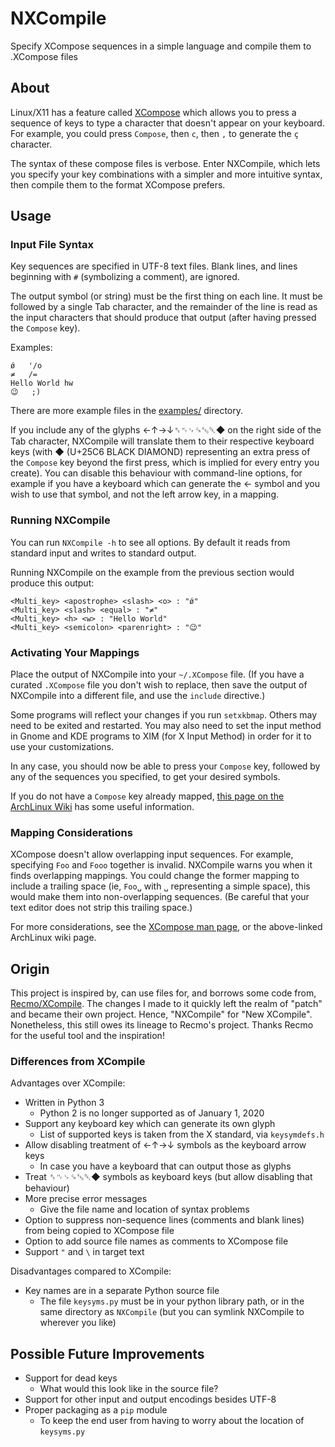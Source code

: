 # NXCompile

Specify XCompose sequences in a simple language and compile them to .XCompose files

## About

Linux/X11 has a feature called [XCompose](https://linux.die.net/man/3/xcompose) which allows you to press a sequence of keys to type a character that doesn't appear on your keyboard. For example, you could press `Compose`, then `c`, then `,` to generate the `ç` character.

The syntax of these compose files is verbose. Enter NXCompile, which lets you specify your key combinations with a simpler and more intuitive syntax, then compile them to the format XCompose prefers.

## Usage

### Input File Syntax

Key sequences are specified in UTF-8 text files. Blank lines, and lines beginning with `#` (symbolizing a comment), are ignored.

The output symbol (or string) must be the first thing on each line. It must be followed by a single Tab character, and the remainder of the line is read as the input characters that should produce that output (after having pressed the `Compose` key).

Examples:

```
ǿ	'/o
≠	/=
Hello World	hw
😉	;)
```

There are more example files in the [examples/](examples/) directory.

If you include any of the glyphs ←↑→↓␈␉␊␍␛␡◆  on the right side of the Tab character, NXCompile will translate them to their respective keyboard keys (with ◆ (U+25C6 BLACK DIAMOND) representing an extra press of the `Compose` key beyond the first press, which is implied for every entry you create). You can disable this behaviour with command-line options, for example if you have a keyboard which can generate the ← symbol and you wish to use that symbol, and not the left arrow key, in a mapping.

### Running NXCompile

You can run `NXCompile -h` to see all options. By default it reads from standard input and writes to standard output.

Running NXCompile on the example from the previous section would produce this output:
```
<Multi_key> <apostrophe> <slash> <o> : "ǿ"
<Multi_key> <slash> <equal> : "≠"
<Multi_key> <h> <w> : "Hello World"
<Multi_key> <semicolon> <parenright> : "😉"
```

### Activating Your Mappings

Place the output of NXCompile into your `~/.XCompose` file. (If you have a curated `.XCompose` file you don't wish to replace, then save the output of NXCompile into a different file, and use the `include` directive.)

Some programs will reflect your changes if you run `setxkbmap`. Others may need to be exited and restarted. You may also need to set the input method in Gnome and KDE programs to XIM (for X Input Method) in order for it to use your customizations.

In any case, you should now be able to press your `Compose` key, followed by any of the sequences you specified, to get your desired symbols.

If you do not have a `Compose` key already mapped, [this page on the ArchLinux Wiki](https://wiki.archlinux.org/index.php/Xorg/Keyboard_configuration#Configuring_compose_key) has some useful information.

### Mapping Considerations

XCompose doesn't allow overlapping input sequences. For example, specifying `Foo` and `Fooo` together is invalid. NXCompile warns you when it finds overlapping mappings. You could change the former mapping to include a trailing space (ie, `Foo␣` with `␣` representing a simple space), this would make them into non-overlapping sequences. (Be careful that your text editor does not strip this trailing space.)

For more considerations, see the [XCompose man page](https://linux.die.net/man/3/xcompose), or the above-linked ArchLinux wiki page.

## Origin

This project is inspired by, can use files for, and borrows some code from, [Recmo/XCompile](https://github.com/Recmo/XCompile). The changes I made to it quickly left the realm of "patch" and became their own project. Hence, "NXCompile" for "New XCompile". Nonetheless, this still owes its lineage to Recmo's project. Thanks Recmo for the useful tool and the inspiration!

### Differences from XCompile

Advantages over XCompile:

* Written in Python 3
    * Python 2 is no longer supported as of January 1, 2020
* Support any keyboard key which can generate its own glyph
    * List of supported keys is taken from the X standard, via `keysymdefs.h`
* Allow disabling treatment of ←↑→↓ symbols as the keyboard arrow keys
    * In case you have a keyboard that can output those as glyphs
* Treat ␈␉␊␍␛␡◆ symbols as keyboard keys (but allow disabling that behaviour)
* More precise error messages
    * Give the file name and location of syntax problems
* Option to suppress non-sequence lines (comments and blank lines) from being copied to XCompose file
* Option to add source file names as comments to XCompose file
* Support `"` and `\` in target text

Disadvantages compared to XCompile:

* Key names are in a separate Python source file
    * The file `keysyms.py` must be in your python library path, or in the same directory as `NXCompile` (but you can symlink NXCompile to wherever you like)

## Possible Future Improvements

* Support for dead keys
    * What would this look like in the source file?
* Support for other input and output encodings besides UTF-8
* Proper packaging as a `pip` module
    * To keep the end user from having to worry about the location of `keysyms.py`
